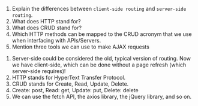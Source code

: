 <!-- Questions -->

1.  Explain the differences between `client-side routing` and `server-side routing`.
2.  What does HTTP stand for?
3.  What does CRUD stand for?
4.  Which HTTP methods can be mapped to the CRUD acronym that we use when interfacing with APIs/Servers.
5.  Mention three tools we can use to make AJAX requests

<!-- Answers -->

1. Server-side could be considered the old, typical version of routing. Now we have client-side, which can be done without a page refresh (which server-side requires)!
2. HTTP stands for HyperText Transfer Protocol.
3. CRUD stands for Create, Read, Update, Delete.
4. Create: post, Read: get, Update: put, Delete: delete
5. We can use the fetch API, the axios library, the jQuery library, and so on.
